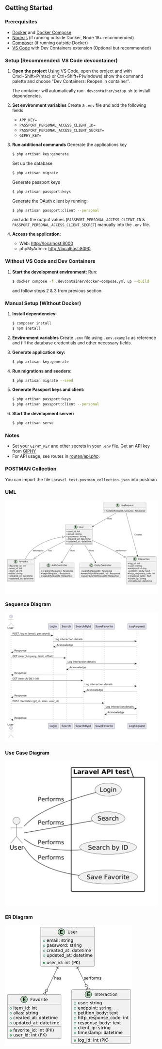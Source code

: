 ## Getting Started

### Prerequisites

- [Docker](https://www.docker.com/) and [Docker Compose](https://docs.docker.com/compose/)
- [Node.js](https://nodejs.org/) (if running outside Docker, Node 18+ recommended)
- [Composer](https://getcomposer.org/) (if running outside Docker)
- [VS Code](https://code.visualstudio.com/) with Dev Containers extension (Optional but recommended)

### Setup (Recommended: VS Code devcontainer)

1. **Open the project**
   Using VS Code, open the project and with Cmd+Shift+P(mac) or Ctrl+Shift+P(windows) show the command palette and choose "Dev Containers: Reopen in container".

   The container will automatically run `.devcontainer/setup.sh` to install dependencies.

2. **Set environment variables**
   Create a `.env` file and add the following fields
   - `APP_KEY=`
   - `PASSPORT_PERSONAL_ACCESS_CLIENT_ID=`
   - `PASSPORT_PERSONAL_ACCESS_CLIENT_SECRET=`
   - `GIPHY_KEY=`

3. **Run additional commands**
   Generate the applications key
   ```sh
   $ php artisan key:generate
   ```

   Set up the database
   ```sh
   $ php artisan migrate
   ```

   Generate passport keys
   ```sh
   $ php artisan passport:keys
   ```

   Generate the OAuth client by running:
   ```sh
   $ php artisan passport:client --personal
   ```
   and add the output values (`PASSPORT_PERSONAL_ACCESS_CLIENT_ID` & `PASSPORT_PERSONAL_ACCESS_CLIENT_SECRET`) manually into the `.env` file.


4. **Access the application:**
   - Web: [http://localhost:8000](http://localhost:8000)
   - phpMyAdmin: [http://localhost:8090](http://localhost:8090)



### Without VS Code and Dev Containers

1. **Start the development environment:**
   Run:
   ```sh
   $ docker compose -f .devcontainer/docker-compose.yml up --build
   ```
   and follow steps 2 & 3 from previous section.


### Manual Setup (Without Docker)

1. **Install dependencies:**
   ```sh
   $ composer install
   $ npm install
   ```

2. **Environment variables**
   Create `.env` file using `.env.example` as reference and fill the database credentials and other necessary fields.

2. **Generate application key:**
   ```sh
   $ php artisan key:generate
   ```

3. **Run migrations and seeders:**
   ```sh
   $ php artisan migrate --seed
   ```

4. **Generate Passport keys and client:**
   ```sh
   $ php artisan passport:keys
   $ php artisan passport:client --personal
   ```

6. **Start the development server:**
   ```sh
   $ php artisan serve
   ```

### Notes

- Set your `GIPHY_KEY` and other secrets in your `.env` file. Get an API key from [GIPHY](https://developers.giphy.com/dashboard)
- For API usage, see routes in [routes/api.php](routes/api.php).

### POSTMAN Collection

You can import the file `Laravel test.postman_collection.json` into postman

### UML

<img src="uml.png" alt="UML Diagram"></a>

### Sequence Diagram

<img src="sequence.png" alt="Sequence Diagram"></a>

### Use Case Diagram

<img src="use_case.png" alt="Use Case Diagram"></a>

### ER Diagram

<img src="er.png" alt="ER Diagram"></a>